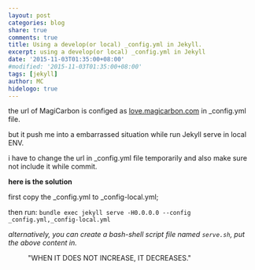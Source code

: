 ```yaml
---
layout: post
categories: blog
share: true
comments: true
title: Using a develop(or local) _config.yml in Jekyll.
excerpt: using a develop(or local) _config.yml in Jekyll
date: '2015-11-03T01:35:00+08:00'
#modified: '2015-11-03T01:35:00+08:00'
tags: [jekyll]
author: MC
hidelogo: true
---
```


the url of MagiCarbon is configed as [love.magicarbon.com](http://love.magicarbon.com) in _config.yml file.

but it push me into a embarrassed situation while run Jekyll serve in local ENV.

i have to change the url in _config.yml file temporarily and also make sure not include it while commit.

**here is the solution**

first copy the _config.yml to _config-local.yml;

then run:
``` bundle exec jekyll serve -H0.0.0.0 --config _config.yml,_config-local.yml ```

_alternatively, you can create a bash-shell script file named ```serve.sh```, put the above content in._


<figure>
    <figcaption>"WHEN IT DOES NOT INCREASE, IT DECREASES."</figcaption>
</figure>